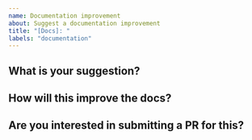 ```yaml
---
name: Documentation improvement
about: Suggest a documentation improvement
title: "[Docs]: "
labels: "documentation"
---
```


## What is your suggestion?

## How will this improve the docs?

## Are you interested in submitting a PR for this?
